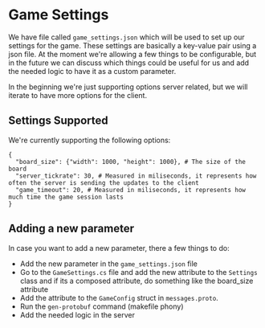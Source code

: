 # Game Settings

We have file called `game_settings.json` which will be used to set up our settings for the game. These settings are basically a key-value pair using a json file. At the moment we're allowing a few things to be configurable, but in the future we can discuss which things could be useful for us and add the needed logic to have it as a custom parameter.

In the beginning we're just supporting options server related, but we will iterate to have more options for the client.

## Settings Supported
We're currently supporting the following options:
```
{
  "board_size": {"width": 1000, "height": 1000}, # The size of the board
  "server_tickrate": 30, # Measured in miliseconds, it represents how often the server is sending the updates to the client
  "game_timeout": 20, # Measured in miliseconds, it represents how much time the game session lasts
}
```

## Adding a new parameter

In case you want to add a new parameter, there a few things to do:
- Add the new parameter in the `game_settings.json` file
- Go to the `GameSettings.cs` file and add the new attribute to the `Settings` class and if its a composed attribute, do something like the board_size attribute
- Add the attribute to the `GameConfig` struct in `messages.proto`.
- Run the `gen-protobuf` command (makefile phony)
- Add the needed logic in the server

